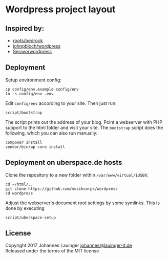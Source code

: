 # Wordpress project layout

## Inspired by:
 * [roots/bedrock](https://github.com/roots/bedrock)
 * [johnpbloch/wordpress](https://github.com/johnpbloch/wordpress)
 * [Seravo/wordpress](https://github.com/Seravo/wordpress)


## Deployment

Setup environment config:

```shell
cp config/env.example config/env
ln -s config/env .env
```

Edit `config/env` according to your site. Then just run:

```
script/bootstrap
```

The script prints out the address of your blog. Point a webserver with PHP support to the html folder and visit your site. The `bootstrap` script does the following, which you can also run manually:

```
composer install
vendor/bin/wp core install
```


## Deployment on uberspace.de hosts

Clone the repository to a new folder within `/var/www/virtual/$USER`:

```
cd ~/html/..
git clone https://github.com/musikcorps/wordpress
cd wordpress
```

Adjust the webserver's document root settings by some symlinks. This is done by executing

```
script/uberspace-setup
```


## License

Copyright 2017 Johannes Lauinger <johannes@lauinger-it.de>  
Released under the terms of the MIT license

